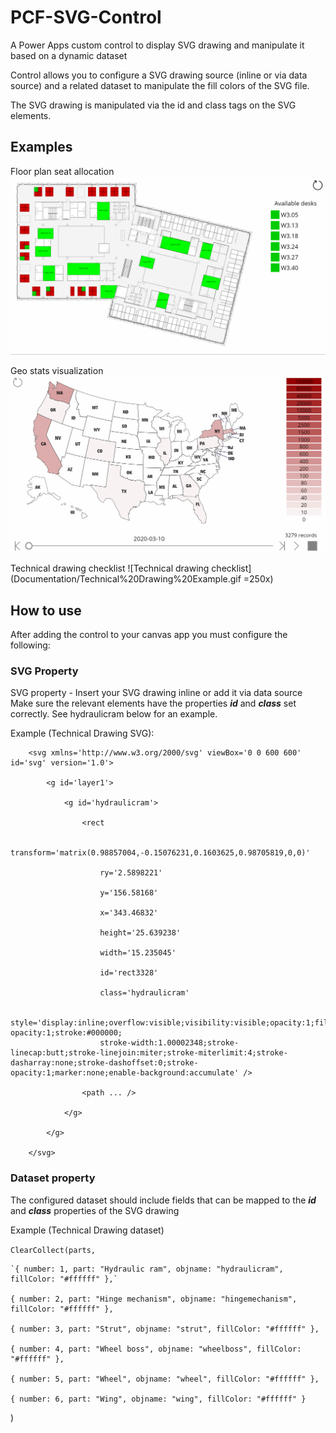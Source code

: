 # PCF-SVG-Control

A Power Apps custom control to display SVG drawing and manipulate it based on a dynamic dataset

Control allows you to configure a SVG drawing source (inline or via data source) and a related dataset to manipulate the fill colors of the SVG file.

The SVG drawing is manipulated via the id and class tags on the SVG elements.

## Examples

Floor plan seat allocation
![Floor plan seat allocation](/Documentation/Back%20to%20work%20Example.gif)

Geo stats visualization
![Geo stats visualization](/Documentation/GeoStats%20Example.gif)

Technical drawing checklist
![Technical drawing checklist](Documentation/Technical%20Drawing%20Example.gif =250x)

## How to use

After adding the control to your canvas app you must configure the following:

### SVG Property

SVG property - Insert your SVG drawing inline or add it via data source
Make sure the relevant elements have the properties ***id*** and ***class*** set correctly. See hydraulicram below for an example.

Example (Technical Drawing SVG):

```html:
    <svg xmlns='http://www.w3.org/2000/svg' viewBox='0 0 600 600' id='svg' version='1.0'> 

        <g id='layer1'>

            <g id='hydraulicram'>

                <rect

                    transform='matrix(0.98857004,-0.15076231,0.1603625,0.98705819,0,0)'

                    ry='2.5898221'

                    y='156.58168'

                    x='343.46832'

                    height='25.639238'

                    width='15.235045'

                    id='rect3328'

                    class='hydraulicram'

                    style='display:inline;overflow:visible;visibility:visible;opacity:1;fill:none;fill-opacity:1;stroke:#000000;
                    stroke-width:1.00002348;stroke-linecap:butt;stroke-linejoin:miter;stroke-miterlimit:4;stroke-dasharray:none;stroke-dashoffset:0;stroke-opacity:1;marker:none;enable-background:accumulate' />

                <path ... />

            </g>

        </g>

    </svg>
```

### Dataset property

The configured dataset should include fields that can be mapped to the ***id*** and ***class*** properties of the SVG drawing

Example (Technical Drawing dataset)

`ClearCollect(parts,`

    `{ number: 1, part: "Hydraulic ram", objname: "hydraulicram", fillColor: "#ffffff" },`

    { number: 2, part: "Hinge mechanism", objname: "hingemechanism", fillColor: "#ffffff" },

    { number: 3, part: "Strut", objname: "strut", fillColor: "#ffffff" },

    { number: 4, part: "Wheel boss", objname: "wheelboss", fillColor: "#ffffff" },

    { number: 5, part: "Wheel", objname: "wheel", fillColor: "#ffffff" },

    { number: 6, part: "Wing", objname: "wing", fillColor: "#ffffff" }

)